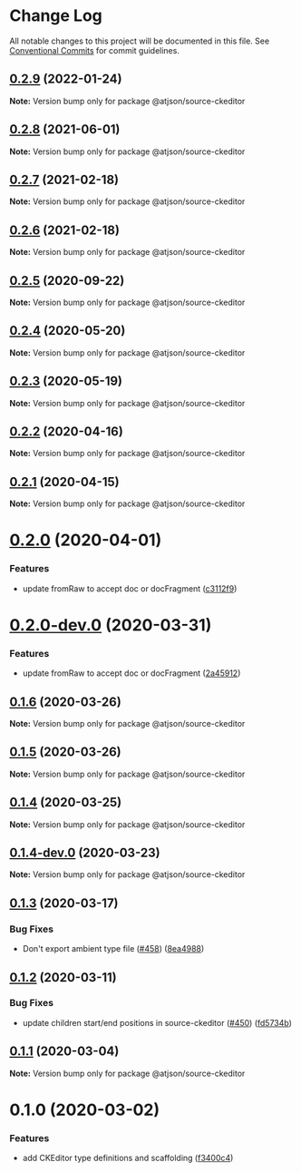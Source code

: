 # Change Log

All notable changes to this project will be documented in this file.
See [Conventional Commits](https://conventionalcommits.org) for commit guidelines.

## [0.2.9](https://github.com/CondeNast/atjson/compare/@atjson/source-ckeditor@0.2.8...@atjson/source-ckeditor@0.2.9) (2022-01-24)

**Note:** Version bump only for package @atjson/source-ckeditor

## [0.2.8](https://github.com/CondeNast/atjson/compare/@atjson/source-ckeditor@0.2.7...@atjson/source-ckeditor@0.2.8) (2021-06-01)

**Note:** Version bump only for package @atjson/source-ckeditor

## [0.2.7](https://github.com/CondeNast/atjson/compare/@atjson/source-ckeditor@0.2.6...@atjson/source-ckeditor@0.2.7) (2021-02-18)

**Note:** Version bump only for package @atjson/source-ckeditor

## [0.2.6](https://github.com/CondeNast/atjson/compare/@atjson/source-ckeditor@0.2.5...@atjson/source-ckeditor@0.2.6) (2021-02-18)

**Note:** Version bump only for package @atjson/source-ckeditor

## [0.2.5](https://github.com/CondeNast/atjson/compare/@atjson/source-ckeditor@0.2.4...@atjson/source-ckeditor@0.2.5) (2020-09-22)

**Note:** Version bump only for package @atjson/source-ckeditor

## [0.2.4](https://github.com/CondeNast/atjson/compare/@atjson/source-ckeditor@0.2.3...@atjson/source-ckeditor@0.2.4) (2020-05-20)

**Note:** Version bump only for package @atjson/source-ckeditor

## [0.2.3](https://github.com/CondeNast/atjson/compare/@atjson/source-ckeditor@0.2.2...@atjson/source-ckeditor@0.2.3) (2020-05-19)

**Note:** Version bump only for package @atjson/source-ckeditor

## [0.2.2](https://github.com/CondeNast/atjson/compare/@atjson/source-ckeditor@0.2.1...@atjson/source-ckeditor@0.2.2) (2020-04-16)

**Note:** Version bump only for package @atjson/source-ckeditor

## [0.2.1](https://github.com/CondeNast/atjson/compare/@atjson/source-ckeditor@0.2.0...@atjson/source-ckeditor@0.2.1) (2020-04-15)

**Note:** Version bump only for package @atjson/source-ckeditor

# [0.2.0](https://github.com/CondeNast/atjson/compare/@atjson/source-ckeditor@0.1.6...@atjson/source-ckeditor@0.2.0) (2020-04-01)

### Features

- update fromRaw to accept doc or docFragment ([c3112f9](https://github.com/CondeNast/atjson/commit/c3112f99671381eb3abd5e7e019ffc36b76035b3))

# [0.2.0-dev.0](https://github.com/CondeNast/atjson/compare/@atjson/source-ckeditor@0.1.6...@atjson/source-ckeditor@0.2.0-dev.0) (2020-03-31)

### Features

- update fromRaw to accept doc or docFragment ([2a45912](https://github.com/CondeNast/atjson/commit/2a45912796a2c7ec043acf6ef227337b50e3754f))

## [0.1.6](https://github.com/CondeNast/atjson/compare/@atjson/source-ckeditor@0.1.5...@atjson/source-ckeditor@0.1.6) (2020-03-26)

**Note:** Version bump only for package @atjson/source-ckeditor

## [0.1.5](https://github.com/CondeNast/atjson/compare/@atjson/source-ckeditor@0.1.4...@atjson/source-ckeditor@0.1.5) (2020-03-26)

**Note:** Version bump only for package @atjson/source-ckeditor

## [0.1.4](https://github.com/CondeNast/atjson/compare/@atjson/source-ckeditor@0.1.3...@atjson/source-ckeditor@0.1.4) (2020-03-25)

**Note:** Version bump only for package @atjson/source-ckeditor

## [0.1.4-dev.0](https://github.com/CondeNast/atjson/compare/@atjson/source-ckeditor@0.1.3...@atjson/source-ckeditor@0.1.4-dev.0) (2020-03-23)

**Note:** Version bump only for package @atjson/source-ckeditor

## [0.1.3](https://github.com/CondeNast/atjson/compare/@atjson/source-ckeditor@0.1.2...@atjson/source-ckeditor@0.1.3) (2020-03-17)

### Bug Fixes

- Don't export ambient type file ([#458](https://github.com/CondeNast/atjson/issues/458)) ([8ea4988](https://github.com/CondeNast/atjson/commit/8ea49881eedb08231fc11c552de688503915a4c8))

## [0.1.2](https://github.com/CondeNast/atjson/compare/@atjson/source-ckeditor@0.1.1...@atjson/source-ckeditor@0.1.2) (2020-03-11)

### Bug Fixes

- update children start/end positions in source-ckeditor ([#450](https://github.com/CondeNast/atjson/issues/450)) ([fd5734b](https://github.com/CondeNast/atjson/commit/fd5734bc1e44e5db417dbf67e99a81217019f742))

## [0.1.1](https://github.com/CondeNast/atjson/compare/@atjson/source-ckeditor@0.1.0...@atjson/source-ckeditor@0.1.1) (2020-03-04)

**Note:** Version bump only for package @atjson/source-ckeditor

# 0.1.0 (2020-03-02)

### Features

- add CKEditor type definitions and scaffolding ([f3400c4](https://github.com/CondeNast/atjson/commit/f3400c43cd3467a723328f8ada0306f3bdba75c0))
